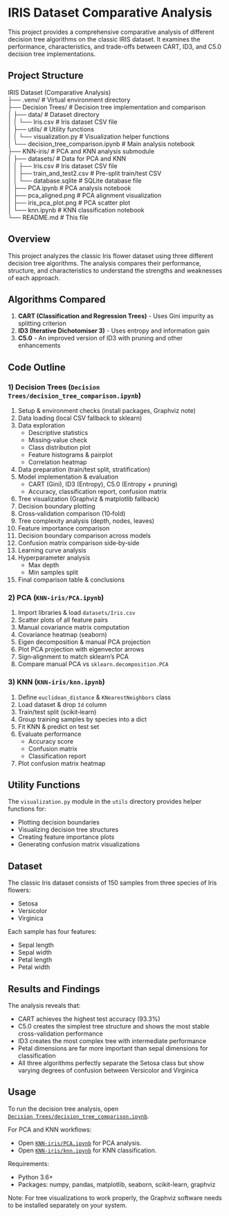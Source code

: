 # IRIS Dataset Comparative Analysis

This project provides a comprehensive comparative analysis of different decision tree algorithms on the classic IRIS dataset. It examines the performance, characteristics, and trade-offs between CART, ID3, and C5.0 decision tree implementations.

## Project Structure

IRIS Dataset (Comparative Analysis)  
├── .venv/                      # Virtual environment directory  
├── Decision Trees/             # Decision tree implementation and comparison  
│   ├── data/                   # Dataset directory  
│   │   └── Iris.csv            # Iris dataset CSV file  
│   ├── utils/                  # Utility functions  
│   │   └── visualization.py    # Visualization helper functions  
│   └── decision_tree_comparison.ipynb  # Main analysis notebook  
├── KNN-iris/                   # PCA and KNN analysis submodule  
│   ├── datasets/               # Data for PCA and KNN  
│   │   ├── Iris.csv            # Iris dataset CSV file  
│   │   ├── train_and_test2.csv # Pre-split train/test CSV  
│   │   └── database.sqlite     # SQLite database file  
│   ├── PCA.ipynb               # PCA analysis notebook  
│   ├── pca_aligned.png         # PCA alignment visualization  
│   ├── iris_pca_plot.png       # PCA scatter plot  
│   └── knn.ipynb               # KNN classification notebook  
└── README.md                   # This file  

## Overview

This project analyzes the classic Iris flower dataset using three different decision tree algorithms. The analysis compares their performance, structure, and characteristics to understand the strengths and weaknesses of each approach.

## Algorithms Compared

1. **CART (Classification and Regression Trees)** - Uses Gini impurity as splitting criterion
2. **ID3 (Iterative Dichotomiser 3)** - Uses entropy and information gain
3. **C5.0** - An improved version of ID3 with pruning and other enhancements

## Code Outline

### 1) Decision Trees (`Decision Trees/decision_tree_comparison.ipynb`)
1. Setup & environment checks (install packages, Graphviz note)  
2. Data loading (local CSV fallback to sklearn)  
3. Data exploration  
   - Descriptive statistics  
   - Missing‐value check  
   - Class distribution plot  
   - Feature histograms & pairplot  
   - Correlation heatmap  
4. Data preparation (train/test split, stratification)  
5. Model implementation & evaluation  
   - CART (Gini), ID3 (Entropy), C5.0 (Entropy + pruning)  
   - Accuracy, classification report, confusion matrix  
6. Tree visualization (Graphviz & matplotlib fallback)  
7. Decision boundary plotting  
8. Cross‑validation comparison (10‑fold)  
9. Tree complexity analysis (depth, nodes, leaves)  
10. Feature importance comparison  
11. Decision boundary comparison across models  
12. Confusion matrix comparison side‑by‑side  
13. Learning curve analysis  
14. Hyperparameter analysis  
    - Max depth  
    - Min samples split  
15. Final comparison table & conclusions  

### 2) PCA (`KNN-iris/PCA.ipynb`)
1. Import libraries & load `datasets/Iris.csv`  
2. Scatter plots of all feature pairs  
3. Manual covariance matrix computation  
4. Covariance heatmap (seaborn)  
5. Eigen decomposition & manual PCA projection  
6. Plot PCA projection with eigenvector arrows  
7. Sign‐alignment to match sklearn’s PCA  
8. Compare manual PCA vs `sklearn.decomposition.PCA`  

### 3) KNN (`KNN-iris/knn.ipynb`)
1. Define `euclidean_distance` & `KNearestNeighbors` class  
2. Load dataset & drop `Id` column  
3. Train/test split (scikit‑learn)  
4. Group training samples by species into a dict  
5. Fit KNN & predict on test set  
6. Evaluate performance  
   - Accuracy score  
   - Confusion matrix  
   - Classification report  
7. Plot confusion matrix heatmap  

## Utility Functions

The `visualization.py` module in the `utils` directory provides helper functions for:

- Plotting decision boundaries
- Visualizing decision tree structures
- Creating feature importance plots
- Generating confusion matrix visualizations

## Dataset

The classic Iris dataset consists of 150 samples from three species of Iris flowers:

- Setosa
- Versicolor
- Virginica

Each sample has four features:

- Sepal length
- Sepal width
- Petal length
- Petal width

## Results and Findings

The analysis reveals that:

- CART achieves the highest test accuracy (93.3%)
- C5.0 creates the simplest tree structure and shows the most stable cross-validation performance
- ID3 creates the most complex tree with intermediate performance
- Petal dimensions are far more important than sepal dimensions for classification
- All three algorithms perfectly separate the Setosa class but show varying degrees of confusion between Versicolor and Virginica

## Usage

To run the decision tree analysis, open  
[`Decision Trees/decision_tree_comparison.ipynb`](Decision%20Trees/decision_tree_comparison.ipynb).  

For PCA and KNN workflows:  
- Open [`KNN-iris/PCA.ipynb`](KNN-iris/PCA.ipynb) for PCA analysis.  
- Open [`KNN-iris/knn.ipynb`](KNN-iris/knn.ipynb) for KNN classification.  

Requirements:  
- Python 3.6+  
- Packages: numpy, pandas, matplotlib, seaborn, scikit-learn, graphviz  

Note: For tree visualizations to work properly, the Graphviz software needs to be installed separately on your system.
